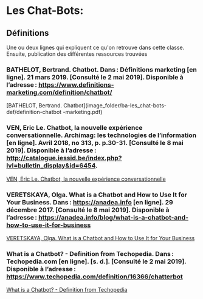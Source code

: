 # Les Chat-Bots:

## Définitions

Une ou deux lignes qui expliquent ce qu'on retrouve dans cette classe. Ensuite, publication des différentes ressources trouvées

### BATHELOT, Bertrand. Chatbot. Dans : Définitions marketing [en ligne]. 21 mars 2019. [Consulté le 2 mai 2019]. Disponible à l’adresse : https://www.definitions-marketing.com/definition/chatbot/

[BATHELOT, Bertrand. Chatbot](image_folder/ba-les_chat-bots-def/definition-chatbot -marketing.pdf)

### VEN, Eric Le. Chatbot, la nouvelle expérience conversationnelle. Archimag: les technologies de l’information [en ligne]. Avril 2018, no 313, p. p.30-31. [Consulté le 8 mai 2019]. Disponible à l’adresse : http://catalogue.iessid.be/index.php?lvl=bulletin_display&id=6454. 

[VEN, Eric Le. Chatbot, la nouvelle expérience conversationnelle](image_folder/ba-les_chat-bots-def/chatbot-nouvelle_experience_conversationelle-archimag_313-avril-2018.pdf)

### VERETSKAYA, Olga. What is a Chatbot and How to Use It for Your Business. Dans : https://anadea.info [en ligne]. 29 décembre 2017. [Consulté le 8 mai 2019]. Disponible à l’adresse : https://anadea.info/blog/what-is-a-chatbot-and-how-to-use-it-for-business

[VERETSKAYA, Olga. What is a Chatbot and How to Use It for Your Business](image_folder/ba-les_chat-bots-def/what_is_chatbot_and_how_to_use_it_for_your_business-anadea.pdf)

### What is a Chatbot? - Definition from Techopedia. Dans : Techopedia.com [en ligne]. [s. d.]. [Consulté le 2 mai 2019]. Disponible à l’adresse : https://www.techopedia.com/definition/16366/chatterbot

[What is a Chatbot? - Definition from Techopedia](image_folder/ba-les_chat-bots-def/what_is_chatbot?-techopedia.pdf)
